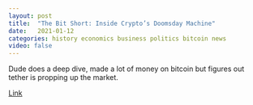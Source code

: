 ```yaml
---
layout: post
title:  "The Bit Short: Inside Crypto’s Doomsday Machine"
date:   2021-01-12
categories: history economics business politics bitcoin news
video: false
---
```


Dude does a deep dive, made a lot of money on bitcoin but figures out tether is propping up the market.

[Link](//crypto-anonymous-2021.medium.com/the-bit-short-inside-cryptos-doomsday-machine-f8dcf78a64d3)

